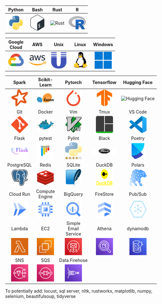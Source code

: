 | Python | Bash | Rust | R |
|:------:|:----:|:----:|:-:|
|  <img src="https://github.com/devicons/devicon/blob/master/icons/python/python-original.svg" title="Python"  alt="Python" width="55" height="55"/> |  <img src="https://github.com/devicons/devicon/blob/master/icons/bash/bash-original.svg" title="Bash"  alt="Bash" width="55" height="55"/> |  <img src="https://www.rust-lang.org/logos/rust-logo-128x128.png" title="Rust" alt="Rust" width="55" height="55"/> |  <img src="https://github.com/devicons/devicon/blob/master/icons/r/r-original.svg" title="R" alt="R" width="55" height="55"/>|

| Google<br>Cloud | AWS | Unix | Linux | Windows |
|:---------------:|:---:|:----:|:-----:|:-------:|
| <img src="https://github.com/devicons/devicon/blob/master/icons/googlecloud/googlecloud-original.svg" title="GCP" alt="GCP" width="55" height="55"/> | <img src="https://github.com/devicons/devicon/blob/master/icons/amazonwebservices/amazonwebservices-original-wordmark.svg" title="AWS" alt="AWS" width="55" height="55"/> | <img src="https://github.com/devicons/devicon/blob/master/icons/unix/unix-original.svg" title="Unix" alt="Unix" width="55" height="55"/> | <img src="https://github.com/devicons/devicon/blob/master/icons/linux/linux-original.svg" title="Linux" alt="Linux" width="55" height="55"/> | <img src="https://github.com/devicons/devicon/blob/master/icons/windows11/windows11-original.svg" title="Windows" alt="Windows" width="55" height="55"/> |

| Spark | Scikit-<br>Learn | Pytorch | Tensorflow | Hugging Face |
|:-----:|:----------------:|:-------:|:----------:|:------------:|
| <img src="https://github.com/devicons/devicon/blob/master/icons/apachespark/apachespark-original.svg" title="Spark" alt="Spark" width="55" height="55"/> | <img src="https://github.com/devicons/devicon/blob/master/icons/scikitlearn/scikitlearn-original.svg" title="sklearn" alt="sklearn" width="55" height="55"/> | <img src="https://github.com/devicons/devicon/blob/master/icons/pytorch/pytorch-original.svg" title="pytorch" alt="pytorch" width="55" height="55"/> | <img src="https://github.com/devicons/devicon/blob/master/icons/tensorflow/tensorflow-original.svg" title="tensorflow" alt="tensorflow" width="55" height="55"/> | <img src="https://huggingface.co/datasets/huggingface/brand-assets/resolve/main/hf-logo.svg" title="Hugging Face" alt="Hugging Face" width="55" height="55"/> |
| Git | Docker | Vim | Tmux | VS Code |
| <img src="https://github.com/devicons/devicon/blob/master/icons/git/git-original.svg" title="Git" alt="Git" width="55" height="55"/> | <img src="https://github.com/devicons/devicon/blob/master/icons/docker/docker-original.svg" title="Docker" alt="Docker" width="55" height="55"/> | <img src="https://github.com/devicons/devicon/blob/master/icons/vim/vim-original.svg" title="Vim" alt="Vim" width="55" height="55"/> | <img src="./icons/tmux_crop.png" title="tmux" alt="tmux" width="55" height="55"/> | <img src="https://github.com/devicons/devicon/blob/master/icons/vscode/vscode-original.svg" title="VS Code" alt="VS Code" width="55" height="55"/> | 
| Flask | pytest | Pylint | Black | Poetry |
| <img src="icons/flask_colour.png" title="Flask" alt="Flask" width="55" height="55"/>| <img src="https://github.com/devicons/devicon/blob/master/icons/pytest/pytest-original.svg" title="pytest" alt="pytest" width="55" height="55"/>| <img src="https://raw.githubusercontent.com/pylint-dev/pylint/main/doc/logo.svg" title="Pylint" alt="Pylint" width="55" height="55"/> | <img src="https://raw.githubusercontent.com/psf/black/main/docs/_static/logo2-readme.png" title="Black" alt="Black" width="80"/>| <img src="https://github.com/devicons/devicon/blob/master/icons/poetry/poetry-original.svg" title="Poetry" alt="Poetry" width="55" height="55"/> | |
| PostgreSQL | Redis | SQLite | DuckDB | Polars |
| <img src="https://github.com/devicons/devicon/blob/master/icons/postgresql/postgresql-original.svg" title="PostgreSQL" alt="PostgreSQL" width="55" height="55"/> | <img src="https://github.com/devicons/devicon/blob/master/icons/redis/redis-original.svg" title="Redis" alt="Redis" width="55" height="55"/> | <img src="https://github.com/devicons/devicon/blob/master/icons/sqlite/sqlite-original.svg" title="SQLite" alt="SQLite" width="55" height="55"/> | <img src="https://github.com/duckdb/duckdb/blob/main/logo/DuckDB_Logo-stacked-dark-mode.svg" title="DuckDB" alt="DuckDB" width="55" height="55"/>| <img src="https://github.com/pola-rs/polars-static/blob/master/logos/polars_logo_blue.svg" title="Polars" alt="Polars" width="55" height="55"/> |
| Cloud Run | Compute<br>Engine | BigQuery | FireStore | Pub/Sub | 
|<img src="./icons/cloud-run.svg" title="Cloud Run" alt="Cloud Run" width="55" height="55"/> | <img src="./icons/compute-engine.svg" title="Compute<br>Engine" alt="Compute<br>Engine" width="55" height="55"/>| <img src="./icons/gcp_bigquery.svg" title="BigQuery" alt="BigQuery" width="55" height="55"/> |<img src="./icons/gcp_firestore.svg" title="FireStore" alt="FireStore" width="55" height="55"/>|<img src="./icons/gcp_pubsub.svg" title="Pub/Sub" alt="Pub/Sub" width="55" height="55"/>|
| Lambda    | EC2               | Simple<br>Email<br>Service | Athena   | dynamodb      |
| <img src="./icons/aws_lambda.png" title="Lambda" alt="Lambda" width="55" height="55"/> | <img src="./icons/aws_ec2.jpg" title="EC2" alt="EC2" width="55" height="55"/> | <img src="./icons/aws_ses.png" title="SES" alt="SES" width="55" height="55"/> | <img src="./icons/aws_athena.png" title="Athena" alt="Athena" width="55" height="55"/> | <img src="./icons/aws_dynamodb.svg" title="DynamoDB" alt="DynamoDB" width="55" height="55"/> |
| SNS       | SQS               | Data Firehose |          |               |
| <img src="./icons/aws_sns_crop.png" title="SNS" alt="SNS" width="55" height="55"/> |<img src="./icons/aws_sqs_crop.png" title="SQS" alt="SQS" width="55" height="55"/> | <img src="./icons/aws_data_firehose.png" title="Data Firehose" alt="Data Firehose" width="55" height="55"/> |          |               |

To potentially add: locust, sql server, nltk, rustworkx, matplotlib, numpy, selenium, beautifulsoup, tidyverse
